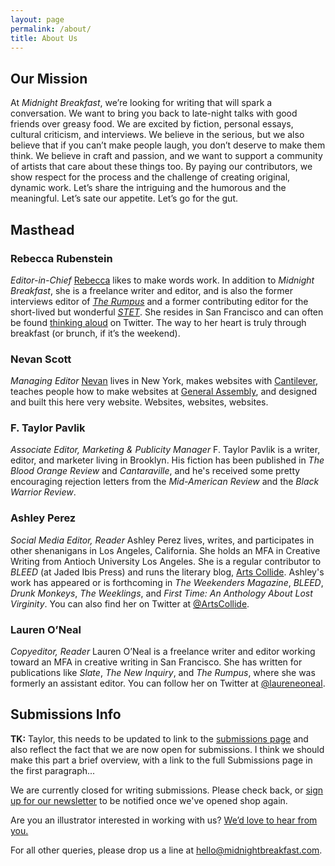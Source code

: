 ```yaml
---
layout: page
permalink: /about/
title: About Us
---
```


Our Mission
-----------

At <cite>Midnight Breakfast</cite>, we’re looking for writing that will spark a conversation. We want to bring you back to late-night talks with good friends over greasy food. We are excited by fiction, personal essays, cultural criticism, and interviews. We believe in the serious, but we also believe that if you can’t make people laugh, you don’t deserve to make them think. We believe in craft and passion, and we want to support a community of artists that care about these things too. By paying our contributors, we show respect for the process and the challenge of creating original, dynamic work. Let’s share the intriguing and the humorous and the meaningful. Let’s sate our appetite. Let’s go for the gut.


Masthead
--------

### Rebecca Rubenstein

*Editor-in-Chief*
 [Rebecca](http://rebeccarubenstein.com/) likes to make words work. In addition to <cite>Midnight Breakfast</cite>, she is a freelance writer and editor, and is also the former interviews editor of [<cite>The Rumpus</cite>](http://therumpus.net/) and a former contributing editor for the short-lived but wonderful [<cite>STET</cite>](http://stet.editorially.com/). She resides in San Francisco and can often be found [thinking aloud](http://twitter.com/rrrubenstein) on Twitter. The way to her heart is truly through breakfast (or brunch, if it’s the weekend).

### Nevan Scott

*Managing Editor*
 [Nevan](http://nevanscott.com/) lives in New York, makes websites with [Cantilever](http://cantilever.co/), teaches people how to make websites at [General Assembly](http://generalassemb.ly/), and designed and built this here very website. Websites, websites, websites.

### F. Taylor Pavlik

*Associate Editor, Marketing & Publicity Manager*
F. Taylor Pavlik is a writer, editor, and marketer living in Brooklyn. His fiction has been published in <cite>The Blood Orange Review</cite> and <cite>Cantaraville</cite>, and he's received some pretty encouraging rejection letters from the <cite>Mid-American Review</cite> and the <cite>Black Warrior Review</cite>.

### Ashley Perez

*Social Media Editor, Reader*
Ashley Perez lives, writes, and participates in other shenanigans in Los Angeles, California. She holds an MFA in Creative Writing from Antioch University Los Angeles. She is a regular contributor to <cite>BLEED</cite> (at Jaded Ibis Press) and runs the literary blog, [Arts Collide](http://artscollide.com/). Ashley's work has appeared or is forthcoming in <cite>The Weekenders Magazine</cite>, <cite>BLEED</cite>, <cite>Drunk Monkeys</cite>, <cite>The Weeklings</cite>, and <cite>First Time: An Anthology About Lost Virginity</cite>. You can also find her on Twitter at [@ArtsCollide](http://twitter.com/artscollide).

### Lauren O’Neal

*Copyeditor, Reader*
Lauren O’Neal is a freelance writer and editor working toward an MFA in creative writing in San Francisco. She has written for publications like <cite>Slate</cite>, <cite>The New Inquiry</cite>, and <cite>The Rumpus</cite>, where she was formerly an assistant editor. You can follow her on Twitter at [@laureneoneal](https://twitter.com/laureneoneal).


Submissions Info
----------------

**TK:** Taylor, this needs to be updated to link to the [submissions page](/submissions/) and also reflect the fact that we are now open for submissions. I think we should make this part a brief overview, with a link to the full Submissions page in the first paragraph...

We are currently closed for writing submissions. Please check back, or [sign up for our newsletter](/signup/) to be notified once we've opened shop again.

Are you an illustrator interested in working with us? [We’d love to hear from you.](mailto:nevan@midnightbreakfast.com)

For all other queries, please drop us a line at [hello@midnightbreakfast.com](mailto:hello@midnightbreakfast.com).
